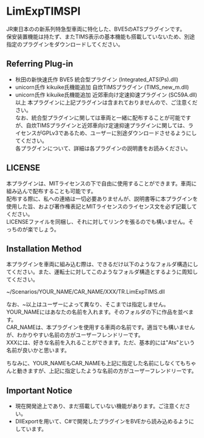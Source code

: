 # LimExpTIMSPI
JR東日本のの新系列特急型車両に特化した、BVE5のATSプラグインです。  
保安装置機能は持たず、またTIMS表示の基本機能も搭載していないため、別途指定のプラグインをダウンロードしてください。

## Referring Plug-in
- 秋田の新快速氏作 BVE5 統合型プラグイン (Integrated_ATS(Ps).dll)
- unicorn氏作 kikuike氏機能追加 自炊TIMSプラグイン (TIMS_new_m.dll)
- unicorn氏作 kikuike氏機能追加 近郊車向け定速抑速プラグイン (SC59A.dll)
以上
本プラグインに上記プラグインは含まれておりませんので、ご注意ください。  
なお、統合型プラグインに関しては車両と一緒に配布することが可能ですが、自炊TIMSプラグインと近郊車向け定速抑速プラグインに関しては、ライセンスがGPLv3であるため、ユーザーに別途ダウンロードさせるようにしてください。  
各プラグインについて、詳細は各プラグインの説明書をお読みください。

## LICENSE
本プラグインは、MITライセンスの下で自由に使用することができます。車両に組み込んで配布することも可能です。  
配布する際に、私への連絡は一切必要ありませんが、説明書等に本プラグインを使用した旨、および著作権表記とMITライセンスのライセンス文を必ず記載してください。  
LICENSEファイルを同梱し、それに対してリンクを張るのでも構いません。そっちのが楽でしょう。

## Installation Method
本プラグインを車両に組み込む際は、できるだけ以下のようなフォルダ構造にしてください。また、運転士に対してこのようなフォルダ構造とするように周知してください。

~/Scenarios/YOUR_NAME/CAR_NAME/XXX/TR.LimExpTIMS.dll

なお、~以上はユーザーによって異なり、そこまでは指定しません。  
YOUR_NAMEにはあなたの名前を入れます。そのフォルダの下に作品を並べます。  
CAR_NAMEは、本プラグインを使用する車両の名前です。適当でも構いませんが、わかりやすい名前の方がユーザーフレンドリーです。  
XXXには、好きな名前を入れることができます。ただ、基本的には"Ats"という名前が良いかと思います。

ちなみに、YOUR_NAMEもCAR_NAMEも上記に指定した名前にしなくてもちゃんと動きますが、上記に指定したような名前の方がユーザーフレンドリーです。

## Important Notice
- 現在開発途上であり、まだ搭載していない機能があります。ご注意ください。
- DllExportを用いて、C#で開発したプラグインをBVEから読み込めるようにしています。
